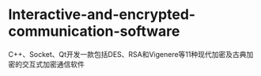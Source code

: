 # Interactive-and-encrypted-communication-software
C++、Socket、Qt开发一款包括DES、RSA和Vigenere等11种现代加密及古典加密的交互式加密通信软件
